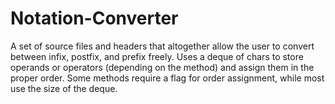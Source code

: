 # Notation-Converter
A set of source files and headers that altogether allow the user to convert between infix, postfix, and prefix freely. Uses a deque of chars to store operands or operators (depending on the method) and assign them in the proper order. Some methods require a flag for order assignment, while most use the size of the deque.
